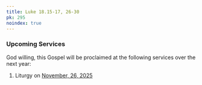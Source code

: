 ```yaml
---
title: Luke 18.15-17, 26-30
pk: 295
noindex: true
---
```


### Upcoming Services

God willing, this Gospel will be proclaimed at the following services over the next year:


1. Liturgy on [November, 26, 2025](https://orthocal.info/readings/gregorian/2025/11/26/)
